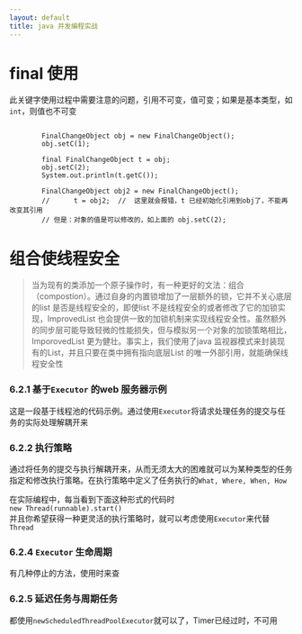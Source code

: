 ```yaml
---
layout: default
title: java 并发编程实战
---
```


# final 使用
此关键字使用过程中需要注意的问题，引用不可变，值可变；如果是基本类型，如`int`，则值也不可变
```

		FinalChangeObject obj = new FinalChangeObject();
		obj.setC(1);

		final FinalChangeObject t = obj;
		obj.setC(2);
		System.out.println(t.getC());

		FinalChangeObject obj2 = new FinalChangeObject();
		//		t = obj2;  //  这里就会报错，t 已经初始化引用到obj了，不能再改变其引用
		// 但是：对象的值是可以修改的，如上面的 obj.setC(2);
```



# 组合使线程安全

> 当为现有的类添加一个原子操作时，有一种更好的文法：组合（compostion）。通过自身的内置锁增加了一层额外的锁，它并不关心底层的list 是否是线程安全的，即使list 不是线程安全的或者修改了它的加锁实现，ImprovedList 也会提供一致的加锁机制来实现线程安全性。虽然额外的同步层可能导致轻微的性能损失，但与模拟另一个对象的加锁策略相比，ImporovedList 更为健壮。事实上，我们使用了java 监视器模式来封装现有的List，并且只要在类中拥有指向底层List 的唯一外部引用，就能确保线程安全性



### 6.2.1 基于`Executor` 的web 服务器示例

这是一段基于线程池的代码示例。通过使用`Executor`将请求处理任务的提交与任务的实际处理解耦开来

### 6.2.2 执行策略
通过将任务的提交与执行解耦开来，从而无须太大的困难就可以为某种类型的任务指定和修改执行策略。在执行策略中定义了任务执行的`What, Where, When, How`

在实际编程中，每当看到下面这种形式的代码时  
`new Thread(runnable).start()`  
并且你希望获得一种更灵活的执行策略时，就可以考虑使用`Executor`来代替`Thread`

### 6.2.4 `Executor` 生命周期
有几种停止的方法，使用时来查

### 6.2.5 延迟任务与周期任务
都使用`newScheduledThreadPoolExecutor`就可以了，Timer已经过时，不可用


